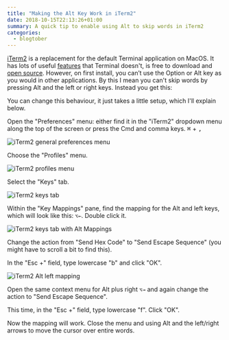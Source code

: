 ```yaml
---
title: "Making the Alt Key Work in iTerm2"
date: 2018-10-15T22:13:26+01:00
summary: A quick tip to enable using Alt to skip words in iTerm2
categories:
  - blogtober
---
```


[iTerm2](https://www.iterm2.com/) is a replacement for the default Terminal application on MacOS. It has lots of useful [features](https://www.iterm2.com/features.html) that Terminal doesn't, is free to download and [open source](https://github.com/gnachman/iTerm2). However, on first install, you can’t use the Option or Alt key as you would in other applications. By this I mean you can't skip words by pressing Alt and the left or right keys. Instead you get this:

You can change this behaviour, it just takes a little setup, which I'll explain below.

Open the "Preferences" menu: either find it in the "iTerm2" dropdown menu along the top of the screen or press the Cmd and comma keys. <kbd>⌘</kbd> + <kbd>,</kbd>

![iTerm2 general preferences menu](/images/iterm/iTerm-general.png)

Choose the "Profiles" menu.

![iTerm2 profiles menu](/images/iterm/iTerm-profiles.png)

Select the "Keys" tab.

![iTerm2 keys tab](/images/iterm/iTerm-keys.png)

Within the "Key Mappings" pane, find the mapping for the Alt and left keys, which will look like this: <code>⌥←</code>. Double click it.

![iTerm2 keys tab with Alt Mappings](/images/iterm/iTerm-alt-mappings.png)

Change the action from "Send Hex Code" to "Send Escape Sequence" (you might have to scroll a bit to find this).

In the "Esc +" field, type lowercase "b" and click "OK".

![iTerm2 Alt left mapping](/images/iterm/iTerm-alt-left.png)

Open the same context menu for Alt plus right <code>⌥→</code> and again change the action to "Send Escape Sequence".

This time, in the "Esc +" field, type lowercase "f". Click "OK".

Now the mapping will work. Close the menu and using Alt and the left/right arrows to move the cursor over entire words.

